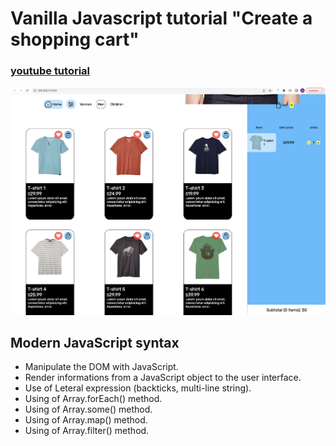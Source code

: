 # Vanilla Javascript tutorial "Create a shopping cart"

### [youtube tutorial](https://www.youtube.com/watch?v=UcrypywtAm0)

![example](./img/example.png)

## Modern JavaScript syntax

- Manipulate the DOM with JavaScript.
- Render informations from a JavaScript object to the user interface.
- Use of Leteral expression (backticks, multi-line string).
- Using of Array.forEach() method.
- Using of Array.some() method.
- Using of Array.map() method.
- Using of Array.filter() method.
